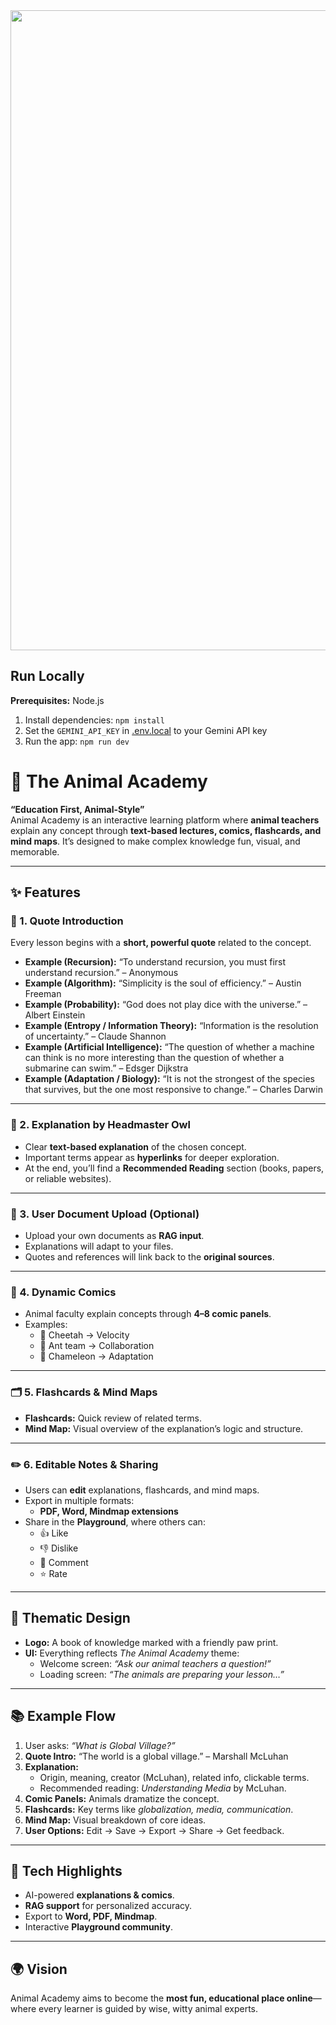 <div align="center">
<img width="1536" height="1024" alt="Image" src="https://github.com/user-attachments/assets/db48d733-53d5-4bc4-bdb2-27fad11bada4" />
</div>


## Run Locally

**Prerequisites:**  Node.js


1. Install dependencies:
   `npm install`
2. Set the `GEMINI_API_KEY` in [.env.local](.env.local) to your Gemini API key
3. Run the app:
   `npm run dev`
   
# 🐾 The Animal Academy  

**“Education First, Animal-Style”**  
Animal Academy is an interactive learning platform where **animal teachers** explain any concept through **text-based lectures, comics, flashcards, and mind maps**. It’s designed to make complex knowledge fun, visual, and memorable.  

---

## ✨ Features  

### 📖 1. Quote Introduction  
Every lesson begins with a **short, powerful quote** related to the concept.  

- **Example (Recursion):** “To understand recursion, you must first understand recursion.” – Anonymous  
- **Example (Algorithm):** “Simplicity is the soul of efficiency.” – Austin Freeman  
- **Example (Probability):** “God does not play dice with the universe.” – Albert Einstein  
- **Example (Entropy / Information Theory):** “Information is the resolution of uncertainty.” – Claude Shannon  
- **Example (Artificial Intelligence):** “The question of whether a machine can think is no more interesting than the question of whether a submarine can swim.” – Edsger Dijkstra  
- **Example (Adaptation / Biology):** “It is not the strongest of the species that survives, but the one most responsive to change.” – Charles Darwin  

---

### 🦉 2. Explanation by Headmaster Owl  
- Clear **text-based explanation** of the chosen concept.  
- Important terms appear as **hyperlinks** for deeper exploration.  
- At the end, you’ll find a **Recommended Reading** section (books, papers, or reliable websites).  

---

### 📂 3. User Document Upload (Optional)  
- Upload your own documents as **RAG input**.  
- Explanations will adapt to your files.  
- Quotes and references will link back to the **original sources**.  

---

### 🎨 4. Dynamic Comics  
- Animal faculty explain concepts through **4–8 comic panels**.  
- Examples:  
  - 🐆 Cheetah → Velocity  
  - 🐜 Ant team → Collaboration  
  - 🦎 Chameleon → Adaptation  

---

### 🗂️ 5. Flashcards & Mind Maps  
- **Flashcards:** Quick review of related terms.  
- **Mind Map:** Visual overview of the explanation’s logic and structure.  

---

### ✏️ 6. Editable Notes & Sharing  
- Users can **edit** explanations, flashcards, and mind maps.  
- Export in multiple formats:  
  - **PDF, Word, Mindmap extensions**  
- Share in the **Playground**, where others can:  
  - 👍 Like  
  - 👎 Dislike  
  - 💬 Comment  
  - ⭐ Rate  

---

## 🎨 Thematic Design  
- **Logo:** A book of knowledge marked with a friendly paw print.  
- **UI:** Everything reflects *The Animal Academy* theme:  
  - Welcome screen: *“Ask our animal teachers a question!”*  
  - Loading screen: *“The animals are preparing your lesson…”*  

---

## 📚 Example Flow  
1. User asks: *“What is Global Village?”*  
2. **Quote Intro:** “The world is a global village.” – Marshall McLuhan  
3. **Explanation:**  
   - Origin, meaning, creator (McLuhan), related info, clickable terms.  
   - Recommended reading: *Understanding Media* by McLuhan.  
4. **Comic Panels:** Animals dramatize the concept.  
5. **Flashcards:** Key terms like *globalization, media, communication*.  
6. **Mind Map:** Visual breakdown of core ideas.  
7. **User Options:** Edit → Save → Export → Share → Get feedback.  

---

## 🚀 Tech Highlights  
- AI-powered **explanations & comics**.  
- **RAG support** for personalized accuracy.  
- Export to **Word, PDF, Mindmap**.  
- Interactive **Playground community**.  

---


## 🌍 Vision  

Animal Academy aims to become the **most fun, educational place online**—where every learner is guided by wise, witty animal experts.  
